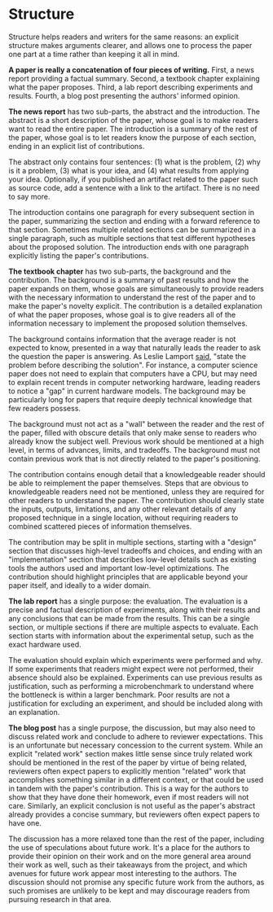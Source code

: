 # Structure

Structure helps readers and writers for the same reasons: an explicit structure makes arguments clearer, and allows one to process the paper one part at a time rather than keeping it all in mind.

**A paper is really a concatenation of four pieces of writing.** First, a news report providing a factual summary. Second, a textbook chapter explaining what the paper proposes. Third, a lab report describing experiments and results. Fourth, a blog post presenting the authors' informed opinion.

**The news report** has two sub-parts, the abstract and the introduction. The abstract is a short description of the paper, whose goal is to make readers want to read the entire paper. The introduction is a summary of the rest of the paper, whose goal is to let readers know the purpose of each section, ending in an explicit list of contributions.

The abstract only contains four sentences: \(1\) what is the problem, \(2\) why is it a problem, \(3\) what is your idea, and \(4\) what results from applying your idea. Optionally, if you published an artifact related to the paper such as source code, add a sentence with a link to the artifact. There is no need to say more.

The introduction contains one paragraph for every subsequent section in the paper, summarizing the section and ending with a forward reference to that section. Sometimes multiple related sections can be summarized in a single paragraph, such as multiple sections that test different hypotheses about the proposed solution. The introduction ends with one paragraph explicitly listing the paper's contributions.

**The textbook chapter** has two sub-parts, the background and the contribution. The background is a summary of past results and how the paper expands on them, whose goals are simultaneously to provide readers with the necessary information to understand the rest of the paper and to make the paper's novelty explicit. The contribution is a detailed explanation of what the paper proposes, whose goal is to give readers all of the information necessary to implement the proposed solution themselves.

The background contains information that the average reader is not expected to know, presented in a way that naturally leads the reader to ask the question the paper is answering. As Leslie Lamport [said](http://lamport.azurewebsites.net/pubs/state-the-problem.pdf), "state the problem before describing the solution". For instance, a computer science paper does not need to explain that computers have a CPU, but may need to explain recent trends in computer networking hardware, leading readers to notice a "gap" in current hardware models. The background may be particularly long for papers that require deeply technical knowledge that few readers possess.

The background must not act as a "wall" between the reader and the rest of the paper, filled with obscure details that only make sense to readers who already know the subject well. Previous work should be mentioned at a high level, in terms of advances, limits, and tradeoffs. The background must not contain previous work that is not directly related to the paper's positioning.

The contribution contains enough detail that a knowledgeable reader should be able to reimplement the paper themselves. Steps that are obvious to knowledgeable readers need not be mentioned, unless they are required for other readers to understand the paper. The contribution should clearly state the inputs, outputs, limitations, and any other relevant details of any proposed technique in a single location, without requiring readers to combined scattered pieces of information themselves.

The contribution may be split in multiple sections, starting with a "design" section that discusses high-level tradeoffs and choices, and ending with an "implementation" section that describes low-level details such as existing tools the authors used and important low-level optimizations. The contribution should highlight principles that are applicable beyond your paper itself, and ideally to a wider domain.

**The lab report** has a single purpose: the evaluation. The evaluation is a precise and factual description of experiments, along with their results and any conclusions that can be made from the results. This can be a single section, or multiple sections if there are multiple aspects to evaluate. Each section starts with information about the experimental setup, such as the exact hardware used.

The evaluation should explain which experiments were performed and why. If some experiments that readers might expect were not performed, their absence should also be explained. Experiments can use previous results as justification, such as performing a microbenchmark to understand where the bottleneck is within a larger benchmark. Poor results are not a justification for excluding an experiment, and should be included along with an explanation.

**The blog post** has a single purpose, the discussion, but may also need to discuss related work and conclude to adhere to reviewer expectations. This is an unfortunate but necessary concession to the current system. While an explicit "related work" section makes little sense since truly related work should be mentioned in the rest of the paper by virtue of being related, reviewers often expect papers to explicitly mention "related" work that accomplishes something similar in a different context, or that could be used in tandem with the paper's contribution. This is a way for the authors to show that they have done their homework, even if most readers will not care. Similarly, an explicit conclusion is not useful as the paper's abstract already provides a concise summary, but reviewers often expect papers to have one.

The discussion has a more relaxed tone than the rest of the paper, including the use of speculations about future work. It's a place for the authors to provide their opinion on their work and on the more general area around their work as well, such as their takeaways from the project, and which avenues for future work appear most interesting to the authors. The discussion should not promise any specific future work from the authors, as such promises are unlikely to be kept and may discourage readers from pursuing research in that area.


